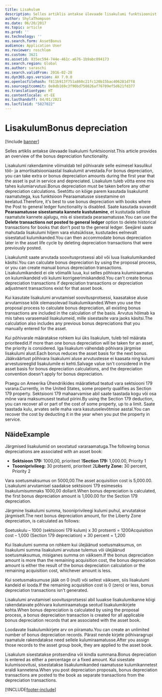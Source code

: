 ```yaml
---
title: Lisakulum
description: Selles artiklis antakse ülevaade lisakulumi funktsioonist.
author: ShylaThompson
ms.date: 06/20/2017
ms.topic: article
ms.prod: ''
ms.technology: ''
ms.search.form: AssetBonus
audience: Application User
ms.reviewer: roschlom
ms.custom: 3621
ms.assetid: 835ec594-744e-461c-a676-1b9abc094173
ms.search.region: Global
ms.author: saraschi
ms.search.validFrom: 2016-02-28
ms.dyn365.ops.version: AX 7.0.0
ms.openlocfilehash: f811b913f751a860c21fc120b15bac406281d7f8
ms.sourcegitcommit: 0e8db169c3f90bd750826af76709ef5d621fd377
ms.translationtype: HT
ms.contentlocale: et-EE
ms.lasthandoff: 04/01/2021
ms.locfileid: "5827022"
---
```

# <a name="bonus-depreciation"></a><span data-ttu-id="f0d85-103">Lisakulum</span><span class="sxs-lookup"><span data-stu-id="f0d85-103">Bonus depreciation</span></span>

[!include [banner](../includes/banner.md)]

<span data-ttu-id="f0d85-104">Selles artiklis antakse ülevaade lisakulumi funktsioonist.</span><span class="sxs-lookup"><span data-stu-id="f0d85-104">This article provides an overview of the bonus depreciation functionality.</span></span>

<span data-ttu-id="f0d85-105">Lisakulumi rakendamine võimaldab teil põhivarale selle esimesel kasulikul töö- ja amortisatsiooniaastal lisakulumit arvestada.</span><span class="sxs-lookup"><span data-stu-id="f0d85-105">For bonus depreciation, you can take extra or bonus depreciation amounts during the first year that the asset is put in service and depreciated.</span></span> <span data-ttu-id="f0d85-106">Lisakulum tuleb võtta enne mis tahes kulumiarvutusi.</span><span class="sxs-lookup"><span data-stu-id="f0d85-106">Bonus depreciation must be taken before any other depreciation calculations.</span></span> <span data-ttu-id="f0d85-107">Seetõttu on kõige parem kasutada lisakulumit raamatutega, kus funktsioon Pearaamatusse sisestamine on keelatud.</span><span class="sxs-lookup"><span data-stu-id="f0d85-107">Therefore, it's best to use bonus depreciation with books where the Post to general ledger functionality is disabled.</span></span> <span data-ttu-id="f0d85-108">Saate kasutada suvandit **Pearaamatusse sisestamata kannete kustutamine**, et kustutada selliste raamatute kannete ajalugu, mis ei sisestada pearaamatusse.</span><span class="sxs-lookup"><span data-stu-id="f0d85-108">You can use the **Delete transactions not posted to general ledger** option to delete historical transactions for books that don't post to the general ledger.</span></span> <span data-ttu-id="f0d85-109">Seejärel saate mahutada lisakulumi hiljem vara elutsüklisse, kustutades eelnevalt sisestatud kulumikanded.</span><span class="sxs-lookup"><span data-stu-id="f0d85-109">You can then accommodate bonus depreciation later in the asset life cycle by deleting depreciation transactions that were previously posted.</span></span> 

<span data-ttu-id="f0d85-110">Lisakulumit saate arvutada soovitusprotsessi abil või luua lisakulumikanded käsitsi.</span><span class="sxs-lookup"><span data-stu-id="f0d85-110">You can calculate bonus depreciation by using the proposal process, or you can create manual bonus depreciation transactions.</span></span> <span data-ttu-id="f0d85-111">Lisakulumikandeid ei ole võimalik luua, kui selles põhivara kulumiraamatus on kulumikandeid või kulumi korrigeerimiskandeid.</span><span class="sxs-lookup"><span data-stu-id="f0d85-111">You can't create bonus depreciation transactions if depreciation transactions or depreciation adjustment transactions exist for that asset book.</span></span>

<span data-ttu-id="f0d85-112">Kui kasutate lisakulumi arvutamisel soovitusprotsessi, kaasatakse aluse arvutamisse kõik olemasolevad lisakulumikanded.</span><span class="sxs-lookup"><span data-stu-id="f0d85-112">When you use the proposal process to calculate bonus depreciation, all existing bonus transactions are included in the calculation of the basis.</span></span> <span data-ttu-id="f0d85-113">Arvutus hõlmab ka mis tahes varasemaid lisakulumeid, mille sisestasite vara jaoks käsitsi.</span><span class="sxs-lookup"><span data-stu-id="f0d85-113">The calculation also includes any previous bonus depreciations that you manually entered for the asset.</span></span> 

<span data-ttu-id="f0d85-114">Kui põhivarale määratakse rohkem kui üks lisakulum, tuleb teil määrata prioriteedid.</span><span class="sxs-lookup"><span data-stu-id="f0d85-114">If more than one bonus depreciation will be taken for an asset, the priority is considered.</span></span> <span data-ttu-id="f0d85-115">Iga lisakulum vähendab põhivara järgmise lisakulumi alust.</span><span class="sxs-lookup"><span data-stu-id="f0d85-115">Each bonus reduces the asset basis for the next bonus.</span></span> <span data-ttu-id="f0d85-116">Jääkväärtust põhivara lisakulumi aluse arvutustesse ei kaasata ning kulumi arvestusreeglid lisakulumile ei kehti.</span><span class="sxs-lookup"><span data-stu-id="f0d85-116">Salvage value isn't considered in the asset basis for bonus depreciation calculations, and the depreciation convention doesn't apply for bonus depreciation.</span></span> 

<span data-ttu-id="f0d85-117">Praegu on Ameerika Ühendriikides määratletud teatud vara sektsiooni 179 varana.</span><span class="sxs-lookup"><span data-stu-id="f0d85-117">Currently, in the United States, some property qualifies as Section 179 property.</span></span> <span data-ttu-id="f0d85-118">Sektsiooni 179 mahaarvamise abil saate taastada kogu või osa mõne vara maksumusest teatud piirini.</span><span class="sxs-lookup"><span data-stu-id="f0d85-118">By using the Section 179 deduction, you can recover all or part of the cost of some property, up to a limit.</span></span> <span data-ttu-id="f0d85-119">Saate taastada kulu, arvates selle maha vara kasutuselevõtmise aastal.</span><span class="sxs-lookup"><span data-stu-id="f0d85-119">You can recover the cost by deducting it in the year when you put the property in service.</span></span>

## <a name="example"></a><span data-ttu-id="f0d85-120">Näide</span><span class="sxs-lookup"><span data-stu-id="f0d85-120">Example</span></span>
<span data-ttu-id="f0d85-121">Järgmised lisakulumid on seostatud vararaamatuga.</span><span class="sxs-lookup"><span data-stu-id="f0d85-121">The following bonus depreciations are associated with an asset book:</span></span>

-   <span data-ttu-id="f0d85-122">**Sektsioon 179:** 1000,00, prioriteet 1</span><span class="sxs-lookup"><span data-stu-id="f0d85-122">**Section 179:** 1,000.00, Priority 1</span></span>
-   <span data-ttu-id="f0d85-123">**Tsooniprivileeg:** 30 protsenti, prioriteet 2</span><span class="sxs-lookup"><span data-stu-id="f0d85-123">**Liberty Zone:** 30 percent, Priority 2</span></span>

<span data-ttu-id="f0d85-124">Vara soetusmaksumus on 5000,00.</span><span class="sxs-lookup"><span data-stu-id="f0d85-124">The asset acquisition cost is 5,000.00.</span></span> <span data-ttu-id="f0d85-125">Lisakulumi arvutamisel saadakse sektsiooni 179 esimeseks lisakulumisummaks 1000,00 dollarit.</span><span class="sxs-lookup"><span data-stu-id="f0d85-125">When bonus depreciation is calculated, the first bonus depreciation amount is 1,000.00 for the Section 179 depreciation.</span></span> 

<span data-ttu-id="f0d85-126">Järgmine lisakulumi summa, tsooniprivileegi kulumi puhul, arvutatakse järgmiselt.</span><span class="sxs-lookup"><span data-stu-id="f0d85-126">The next bonus depreciation amount, for the Liberty Zone depreciation, is calculated as follows:</span></span> 

<span data-ttu-id="f0d85-127">Soetuskulu – 1000 (sektsiooni 179 kulum) x 30 protsenti = 1200</span><span class="sxs-lookup"><span data-stu-id="f0d85-127">Acquisition cost – 1,000 (Section 179 depreciation) × 30 percent = 1,200</span></span> 

<span data-ttu-id="f0d85-128">Kui lisakulumi summa on rohkem kui ülejäänud soetusmaksumus, on lisakulumi summa lisakulumi arvutuse tulemus või ülejäänud soetusmaksumus, misiganes summa on väiksem.</span><span class="sxs-lookup"><span data-stu-id="f0d85-128">If the bonus depreciation amount is more than the remaining acquisition cost, the bonus depreciation amount is either the result of the bonus depreciation calculation or the remaining acquisition cost, whichever amount is less.</span></span> 

<span data-ttu-id="f0d85-129">Kui soetusmaksumuse jääk on 0 (null) või sellest väiksem, siis lisakulumi kandeid ei looda.</span><span class="sxs-lookup"><span data-stu-id="f0d85-129">If the remaining acquisition cost is 0 (zero) or less, bonus depreciation transactions isn't generated.</span></span> 

<span data-ttu-id="f0d85-130">Lisakulumi arvutamisel soovitusprotsessi abil luuakse lisakulumikanne kõigi rakendatavate põhivara kulumiraamatuga seotud lisakulumikirjete kohta.</span><span class="sxs-lookup"><span data-stu-id="f0d85-130">When bonus depreciation is calculated by using the proposal process, a bonus depreciation transaction is created for all applicable bonus depreciation records that are associated with the asset book.</span></span> 

<span data-ttu-id="f0d85-131">Loodavate lisakulumikirjete arv on piiramatu.</span><span class="sxs-lookup"><span data-stu-id="f0d85-131">You can create an unlimited number of bonus depreciation records.</span></span> <span data-ttu-id="f0d85-132">Pärast nende kirjete põhivaragrupi raamatule rakendatakse need sellele kulumiraamatusse.</span><span class="sxs-lookup"><span data-stu-id="f0d85-132">After you assign those records to the asset group book, they are applied to the asset book.</span></span> 

<span data-ttu-id="f0d85-133">Lisakulum sisestatakse protsendina või kindla summana.</span><span class="sxs-lookup"><span data-stu-id="f0d85-133">Bonus depreciation is entered as either a percentage or a fixed amount.</span></span> <span data-ttu-id="f0d85-134">Kui sisestate kulumisoovitusi, sisestatakse lisakulumikanded raamatusse kulumikannetest eraldi kannetena.</span><span class="sxs-lookup"><span data-stu-id="f0d85-134">When you post depreciation proposals, bonus depreciation transactions are posted to the book as separate transactions from the depreciation transactions.</span></span>





[!INCLUDE[footer-include](../../includes/footer-banner.md)]